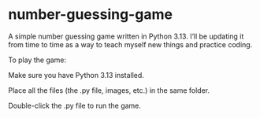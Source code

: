# number-guessing-game
A simple number guessing game written in Python 3.13.
I’ll be updating it from time to time as a way to teach myself new things and practice coding.


To play the game:

Make sure you have Python 3.13 installed.

Place all the files (the .py file, images, etc.) in the same folder.

Double-click the .py file to run the game.
